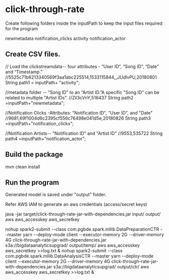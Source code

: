 # click-through-rate

Create following folders inside the inputPath to keep the input files required for the program

newmetadata
notification_clicks
activity
notification_actor


Create CSV  files.
-----  

// Load the clickstreamdata-- four attributes - “User ID”, “Song ID”,  “Date” and “Timestamp.”
//5525c71b6213340569f3aa1abc225514,1533115844,_JUdlvPU,20180801
		String path1 = inputPath+ "activity";

//metadata folder -- “Song ID” to an “Artist ID.”A specific "Song ID" can be related to multiple "Artist IDs".
//Zil3cVnY,516437
		String path2 =inputPath+"newmetadata";

//Notification Clicks -Attributes: "Notification ID", "User ID", and "Date"
//9681,69f1004d6c2395cf556c76498e041d5e,20180826
		String path3 =inputPath+"notification_clicks";
		
//Notification Artists-- "Notification ID" and "Artist ID"
//9553,535722
		String path4 =inputPath+"notification_actor";
	
Build the package
----
mvn clean install
	
Run the program
----

Generated model is saved under "output" folder.

Refer AWS IAM to generate an aws credentials (access/secret keys)

java -jar target/click-through-rate-jar-with-dependencies.jar input/ output/ aws aws_accesskey aws_secretkey


nohup spark2-submit --class com.pgbde.spark.mllib.DataPreparationCTR --master yarn --deploy-mode client --executor-memory 2G --driver-memory 4G click-through-rate-jar-with-dependencies.jar s3a://bigdataanalyticsupgrad/ output/temp/ aws aws_accesskey aws_secretkey >>log.txt &
nohup spark2-submit --class com.pgbde.spark.mllib.DataAnalysisCTR --master yarn --deploy-mode client --executor-memory 2G --driver-memory 4G click-through-rate-jar-with-dependencies.jar s3a://bigdataanalyticsupgrad/ output/ctr/ aws aws_accesskey aws_secretkey >>log.txt &



